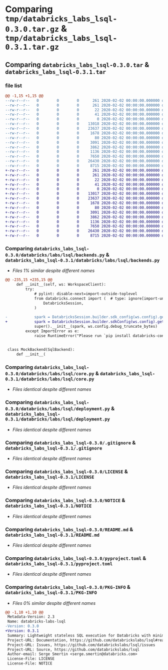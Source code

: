 # Comparing `tmp/databricks_labs_lsql-0.3.0.tar.gz` & `tmp/databricks_labs_lsql-0.3.1.tar.gz`

## Comparing `databricks_labs_lsql-0.3.0.tar` & `databricks_labs_lsql-0.3.1.tar`

### file list

```diff
@@ -1,15 +1,15 @@
--rw-r--r--   0        0        0      261 2020-02-02 00:00:00.000000 databricks_labs_lsql-0.3.0/databricks/__init__.py
--rw-r--r--   0        0        0      261 2020-02-02 00:00:00.000000 databricks_labs_lsql-0.3.0/databricks/labs/__init__.py
--rw-r--r--   0        0        0       22 2020-02-02 00:00:00.000000 databricks_labs_lsql-0.3.0/databricks/labs/lsql/__about__.py
--rw-r--r--   0        0        0       41 2020-02-02 00:00:00.000000 databricks_labs_lsql-0.3.0/databricks/labs/lsql/__init__.py
--rw-r--r--   0        0        0        0 2020-02-02 00:00:00.000000 databricks_labs_lsql-0.3.0/databricks/labs/lsql/__main__.py
--rw-r--r--   0        0        0    13018 2020-02-02 00:00:00.000000 databricks_labs_lsql-0.3.0/databricks/labs/lsql/backends.py
--rw-r--r--   0        0        0    23637 2020-02-02 00:00:00.000000 databricks_labs_lsql-0.3.0/databricks/labs/lsql/core.py
--rw-r--r--   0        0        0     1678 2020-02-02 00:00:00.000000 databricks_labs_lsql-0.3.0/databricks/labs/lsql/deployment.py
--rw-r--r--   0        0        0       80 2020-02-02 00:00:00.000000 databricks_labs_lsql-0.3.0/databricks/labs/lsql/py.typed
--rw-r--r--   0        0        0     3091 2020-02-02 00:00:00.000000 databricks_labs_lsql-0.3.0/.gitignore
--rw-r--r--   0        0        0     3862 2020-02-02 00:00:00.000000 databricks_labs_lsql-0.3.0/LICENSE
--rw-r--r--   0        0        0     1136 2020-02-02 00:00:00.000000 databricks_labs_lsql-0.3.0/NOTICE
--rw-r--r--   0        0        0     7650 2020-02-02 00:00:00.000000 databricks_labs_lsql-0.3.0/README.md
--rw-r--r--   0        0        0    26430 2020-02-02 00:00:00.000000 databricks_labs_lsql-0.3.0/pyproject.toml
--rw-r--r--   0        0        0     8715 2020-02-02 00:00:00.000000 databricks_labs_lsql-0.3.0/PKG-INFO
+-rw-r--r--   0        0        0      261 2020-02-02 00:00:00.000000 databricks_labs_lsql-0.3.1/databricks/__init__.py
+-rw-r--r--   0        0        0      261 2020-02-02 00:00:00.000000 databricks_labs_lsql-0.3.1/databricks/labs/__init__.py
+-rw-r--r--   0        0        0       22 2020-02-02 00:00:00.000000 databricks_labs_lsql-0.3.1/databricks/labs/lsql/__about__.py
+-rw-r--r--   0        0        0       41 2020-02-02 00:00:00.000000 databricks_labs_lsql-0.3.1/databricks/labs/lsql/__init__.py
+-rw-r--r--   0        0        0        0 2020-02-02 00:00:00.000000 databricks_labs_lsql-0.3.1/databricks/labs/lsql/__main__.py
+-rw-r--r--   0        0        0    13017 2020-02-02 00:00:00.000000 databricks_labs_lsql-0.3.1/databricks/labs/lsql/backends.py
+-rw-r--r--   0        0        0    23637 2020-02-02 00:00:00.000000 databricks_labs_lsql-0.3.1/databricks/labs/lsql/core.py
+-rw-r--r--   0        0        0     1678 2020-02-02 00:00:00.000000 databricks_labs_lsql-0.3.1/databricks/labs/lsql/deployment.py
+-rw-r--r--   0        0        0       80 2020-02-02 00:00:00.000000 databricks_labs_lsql-0.3.1/databricks/labs/lsql/py.typed
+-rw-r--r--   0        0        0     3091 2020-02-02 00:00:00.000000 databricks_labs_lsql-0.3.1/.gitignore
+-rw-r--r--   0        0        0     3862 2020-02-02 00:00:00.000000 databricks_labs_lsql-0.3.1/LICENSE
+-rw-r--r--   0        0        0     1136 2020-02-02 00:00:00.000000 databricks_labs_lsql-0.3.1/NOTICE
+-rw-r--r--   0        0        0     7650 2020-02-02 00:00:00.000000 databricks_labs_lsql-0.3.1/README.md
+-rw-r--r--   0        0        0    26430 2020-02-02 00:00:00.000000 databricks_labs_lsql-0.3.1/pyproject.toml
+-rw-r--r--   0        0        0     8715 2020-02-02 00:00:00.000000 databricks_labs_lsql-0.3.1/PKG-INFO
```

### Comparing `databricks_labs_lsql-0.3.0/databricks/labs/lsql/backends.py` & `databricks_labs_lsql-0.3.1/databricks/labs/lsql/backends.py`

 * *Files 1% similar despite different names*

```diff
@@ -235,15 +235,15 @@
     def __init__(self, ws: WorkspaceClient):
         try:
             # pylint: disable-next=import-outside-toplevel
             from databricks.connect import (  # type: ignore[import-untyped]
                 DatabricksSession,
             )
 
-            spark = DatabricksSession.builder.sdk_config(ws.config).getOrCreate()
+            spark = DatabricksSession.builder.sdkConfig(ws.config).getOrCreate()
             super().__init__(spark, ws.config.debug_truncate_bytes)
         except ImportError as e:
             raise RuntimeError("Please run `pip install databricks-connect`") from e
 
 
 class MockBackend(SqlBackend):
     def __init__(
```

### Comparing `databricks_labs_lsql-0.3.0/databricks/labs/lsql/core.py` & `databricks_labs_lsql-0.3.1/databricks/labs/lsql/core.py`

 * *Files identical despite different names*

### Comparing `databricks_labs_lsql-0.3.0/databricks/labs/lsql/deployment.py` & `databricks_labs_lsql-0.3.1/databricks/labs/lsql/deployment.py`

 * *Files identical despite different names*

### Comparing `databricks_labs_lsql-0.3.0/.gitignore` & `databricks_labs_lsql-0.3.1/.gitignore`

 * *Files identical despite different names*

### Comparing `databricks_labs_lsql-0.3.0/LICENSE` & `databricks_labs_lsql-0.3.1/LICENSE`

 * *Files identical despite different names*

### Comparing `databricks_labs_lsql-0.3.0/NOTICE` & `databricks_labs_lsql-0.3.1/NOTICE`

 * *Files identical despite different names*

### Comparing `databricks_labs_lsql-0.3.0/README.md` & `databricks_labs_lsql-0.3.1/README.md`

 * *Files identical despite different names*

### Comparing `databricks_labs_lsql-0.3.0/pyproject.toml` & `databricks_labs_lsql-0.3.1/pyproject.toml`

 * *Files identical despite different names*

### Comparing `databricks_labs_lsql-0.3.0/PKG-INFO` & `databricks_labs_lsql-0.3.1/PKG-INFO`

 * *Files 0% similar despite different names*

```diff
@@ -1,10 +1,10 @@
 Metadata-Version: 2.3
 Name: databricks-labs-lsql
-Version: 0.3.0
+Version: 0.3.1
 Summary: Lightweight stateless SQL execution for Databricks with minimal dependencies
 Project-URL: Documentation, https://github.com/databrickslabs/lsql#readme
 Project-URL: Issues, https://github.com/databrickslabs/lsql/issues
 Project-URL: Source, https://github.com/databrickslabs/lsql
 Author-email: Serge Smertin <serge.smertin@databricks.com>
 License-File: LICENSE
 License-File: NOTICE
```

